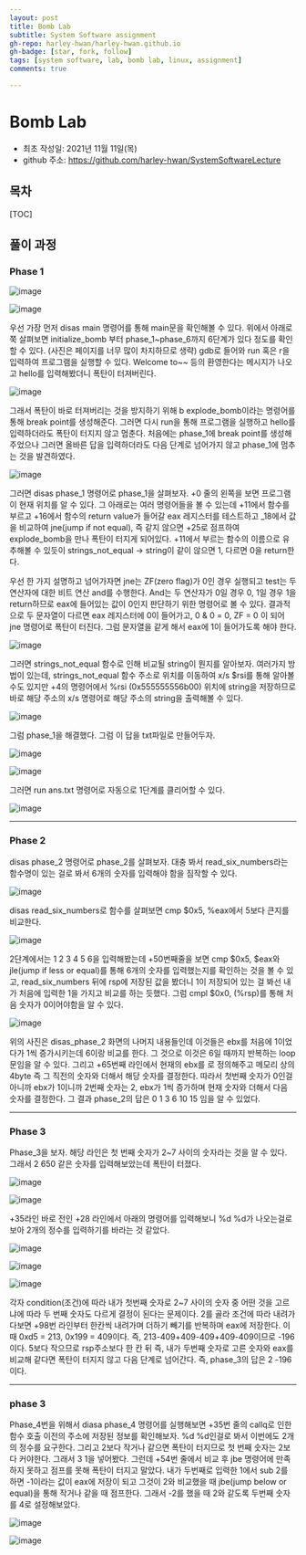 ```yaml
---
layout: post
title: Bomb Lab
subtitle: System Software assignment
gh-repo: harley-hwan/harley-hwan.github.io
gh-badge: [star, fork, follow]
tags: [system software, lab, bomb lab, linux, assignment]
comments: true

---
```



# Bomb Lab

- 최초 작성일: 2021년 11월 11일(목)
- github 주소: https://github.com/harley-hwan/SystemSoftwareLecture


## 목차

[TOC]

## 풀이 과정

### Phase 1

![image](https://user-images.githubusercontent.com/68185569/141250855-e42755b2-33ab-4eee-b332-e07e139fb423.png)


![image](https://user-images.githubusercontent.com/68185569/141250886-43b575fe-1575-404d-9745-4951714c559e.png)

우선 가장 먼저 disas main 명령어를 통해 main문을 확인해볼 수 있다. 위에서 아래로 쭉 살펴보면 initialize_bomb 부터 phase_1~phase_6까지 6단계가 있다 정도를 확인할 수 있다.
(사진은 페이지를 너무 많이 차지하므로 생략)
gdb로 들어와 run 혹은 r을 입력하여 프로그램을 실행할 수 있다.
Welcome to~~ 등의 환영한다는 메시지가 나오고 hello를 입력해봤더니 폭탄이 터져버린다.

![image](https://user-images.githubusercontent.com/68185569/141250902-9541e57f-2a70-4d39-9cf8-90734cdf7825.png)

그래서 폭탄이 바로 터져버리는 것을 방지하기 위해 b explode_bomb이라는 명령어를 통해 break point를 생성해준다. 그러면 다시 run을 통해 프로그램을 실행하고 hello를 입력하더라도 폭탄이 터지지 않고 멈춘다. 처음에는 phase_1에 break point를 생성해주었으나 그러면 올바른 답을 입력하더라도 다음 단계로 넘어가지 않고 phase_1에 멈추는 것을 발견하였다.

![image](https://user-images.githubusercontent.com/68185569/141250926-7e1deda7-63c7-453a-af41-0fa75c60ba89.png)


그러면 disas phase_1 명령어로 phase_1을 살펴보자.
+0 줄의 왼쪽을 보면 프로그램이 현재 위치를 알 수 있다. 그 아래로는 여러 명령어들을 볼 수 있는데 +11에서 함수를 부르고 +16에서 함수의 return value가 들어갈 eax 레지스터를 테스트하고 _18에서 값을 비교하여 jne(jump if not equal), 즉 같지 않으면 +25로 점프하여 explode_bomb을 만나 폭탄이 터지게 되어있다. +11에서 부르는 함수의 이름으로 유추해볼 수 있듯이 strings_not_equal -> string이 같이 않으면 1, 다르면 0을 return한다.



우선 한 가지 설명하고 넘어가자면 jne는 ZF(zero flag)가 0인 경우 실행되고 test는 두 연산자에 대한 비트 연산 and를 수행한다. And는 두 연산자가 0일 경우 0, 1일 경우 1을 return하므로 eax에 들어있는 값이 0인지 판단하기 위한 명령어로 볼 수 있다. 결과적으로 두 문자열이 다르면 eax 레지스터에 0이 들어가고, 0 & 0 = 0, ZF = 0 이 되어 jne 명령어로 폭탄이 터진다.
그럼 문자열을 같게 해서 eax에 1이 들어가도록 해야 한다. 

![image](https://user-images.githubusercontent.com/68185569/141250944-ac86d29e-70ed-4021-843f-2c7770fe639e.png)

그러면 strings_not_equal 함수로 인해 비교될 string이 뭔지를 알아보자.
여러가지 방법이 있는데, strings_not_equal 함수 주소로 위치를 이동하여 x/s $rsi를 통해 알아볼 수도 있지만 +4의 명령어에서 %rsi (0x555555556b00) 위치에 string을 저장하므로 바로 해당 주소의 x/s 명령어로 해당 주소의 string을 출력해볼 수 있다.


![image](https://user-images.githubusercontent.com/68185569/141250976-1e561b08-dded-49c1-bc45-1d20d7578d4e.png)

그럼 phase_1을 해결했다. 그럼 이 답을 txt파일로 만들어두자.

![image](https://user-images.githubusercontent.com/68185569/141251009-33383f1f-a1dc-4ef9-875a-2a51c72cf982.png)

![image](https://user-images.githubusercontent.com/68185569/141251114-131e961e-b7fe-4835-ae7a-859376bb580c.png)

그러면 run ans.txt 명령어로 자동으로 1단계를 클리어할 수 있다.

![image](https://user-images.githubusercontent.com/68185569/141251137-54d8b68b-f3aa-4576-a261-c583d14c8adc.png)

---

### Phase 2

disas phase_2 명령어로 phase_2를 살펴보자. 대충 봐서 read_six_numbers라는 함수명이 있는 걸로 봐서 6개의 숫자를 입력해야 함을 짐작할 수 있다.

![image](https://user-images.githubusercontent.com/68185569/141251207-6bd70429-35a1-4ef4-8073-da8cf14962df.png)

disas read_six_numbers로 함수를 살펴보면 cmp $0x5, %eax에서 5보다 큰지를 비교한다. 

![image](https://user-images.githubusercontent.com/68185569/141251238-40ce9e1b-48cf-4ffd-a04e-c1a7131ee6b6.png)

2단계에서는 1 2 3 4 5 6을 입력해봤는데 +50번째줄을 보면 cmp $0x5, $eax와 jle(jump if less or equal)를 통해 6개의 숫자를 입력했는지를 확인하는 것을 볼 수 있고, read_six_numbers 뒤에 rsp에 저장된 값을 봤더니 1이 저장되어 있는 걸 봐선 내가 처음에 입력한 1을 가지고 비교를 하는 듯했다. 그럼 cmpl $0x0, (%rsp)를 통해 처음 숫자가 0이어야함을 알 수 있다.

![image](https://user-images.githubusercontent.com/68185569/141251258-093deb33-f54d-4650-882a-e798dc083d50.png)

위의 사진은 disas_phase_2 화면의 나머지 내용들인데 이것들은 ebx를 처음에 1이었다가 1씩 증가시키는데 6이랑 비교를 한다. 그 것으로 이것은 6일 때까지 반복하는 loop문임을 알 수 있다. 그리고 +65번째 라인에서 현재의 ebx를 로 정의해주고 메모리 상의 4byte 즉 그 직전의 숫자와 더해서 해당 숫자를 결정한다. 따라서 첫번째 숫자가 0인걸 아니까 ebx가 1이니까 2번째 숫자는 2, ebx가 1씩 증가하며 현재 숫자와 더해서 다음 숫자를 결정한다. 그 결과 phase_2의 답은 0 1 3 6 10 15 임을 알 수 있었다.

---

### Phase 3

Phase_3을 보자. 해당 라인은 첫 번째 숫자가 2~7 사이의 숫자라는 것을 알 수 있다. 그래서 2 650 같은 숫자를 입력해보았는데 폭탄이 터졌다. 

![image](https://user-images.githubusercontent.com/68185569/141251285-4274b3a2-c13c-42a6-8f5f-ae4d8d49d0ee.png)

![image](https://user-images.githubusercontent.com/68185569/141251293-bd194b7a-bce5-4eab-af3d-07738eb8b9f7.png)

+35라인 바로 전인 +28 라인에서 아래의 명령어를 입력해보니 %d %d가 나오는걸로 보아 2개의 정수를 입력하기를 바라는 것 같았다.

![image](https://user-images.githubusercontent.com/68185569/141251327-df76d5a6-9ec3-4e02-8895-3f0d9e118cd0.png)

![image](https://user-images.githubusercontent.com/68185569/141251371-c1689ad7-2a3e-491e-8ee8-599ae1581015.png)

![image](https://user-images.githubusercontent.com/68185569/141251404-ee22b860-cd1b-4e2d-aae1-d9492ca17135.png)

각자 condition(조건)에 따라 내가 첫번째 숫자로 2~7 사이의 숫자 중 어떤 것을 고르냐에 따라 두 번째 숫자도 다르게 결정이 된다는 문제이다. 2를 골라 조건에 따라 내려가다보면 +98번 라인부터 한칸씩 내려가며 더하기 빼기를 반복하며 eax에 저장한다. 이때 0xd5 = 213, 0x199 = 409이다. 즉, 213-409+409-409+409-409이므로 -196이다. 5보다 작으므로 rsp주소보다 한 칸 뒤 즉, 내가 두번째 숫자로 고른 숫자와 eax를 비교해 같다면 폭탄이 터지지 않고 다음 단계로 넘어간다. 즉, phase_3의 답은 2 -196이다.

---

### phase 3

Phase_4번을 위해서 diasa phase_4 명령어를 실행해보면 +35번 줄의 callq로 인한 함수 호출 이전의 주소에 저장된 정보를 확인해보자. %d %d인걸로 봐서 이번에도 2개의 정수를 요구한다. 그리고 2보다 작거나 같으면 폭탄이 터지므로 첫 번째 숫자는 2보다 커야한다. 그래서 3 1을 넣어봤다. 그런데 +54번 줄에서 비교 후 jbe 명령어에 만족하지 못하고 점프를 못해 폭탄이 터지고 말았다. 내가 두번째로 입력한 1에서 sub 2를 하면 -1이라는 값이 eax에 저장이 되고 그것이 2와 비교했을 때 jbe(jump below or equal)을 통해 작거나 같을 때 점프한다. 그래서 -2를 했을 때 2와 같도록 두번째 숫자를 4로 설정해보았다. 

![image](https://user-images.githubusercontent.com/68185569/141251645-2cb1c13e-b598-4729-8122-7eff11a8c04a.png)

![image](https://user-images.githubusercontent.com/68185569/141251650-e4c3d11e-db77-4f3e-a07b-158d9986d579.png)

